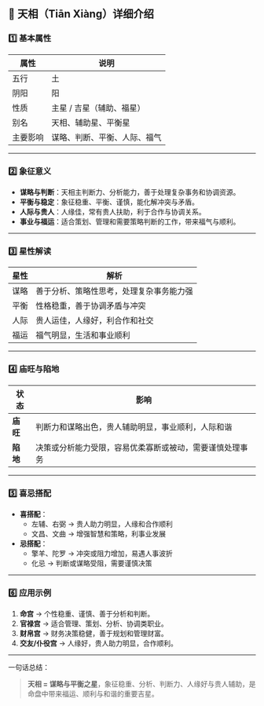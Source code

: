 ## 🌟 天相（Tiān Xiàng）详细介绍

### 1️⃣ 基本属性

| 属性     | 说明                         |
| -------- | ---------------------------- |
| 五行     | 土                           |
| 阴阳     | 阳                           |
| 性质     | 主星 / 吉星（辅助、福星）    |
| 别名     | 天相、辅助星、平衡星         |
| 主要影响 | 谋略、判断、平衡、人际、福气 |

------

### 2️⃣ 象征意义

- **谋略与判断**：天相主判断力、分析能力，善于处理复杂事务和协调资源。
- **平衡与稳定**：象征稳重、平衡、谨慎，能化解冲突与矛盾。
- **人际与贵人**：人缘佳，常有贵人扶助，利于合作与协调关系。
- **事业与福运**：适合策划、管理和需要策略判断的工作，带来福气与顺利。

------

### 3️⃣ 星性解读

| 星性 | 解析                                     |
| ---- | ---------------------------------------- |
| 谋略 | 善于分析、策略性思考，处理复杂事务能力强 |
| 平衡 | 性格稳重，善于协调矛盾与冲突             |
| 人际 | 贵人运佳，人缘好，利合作和社交           |
| 福运 | 福气明显，生活和事业顺利                 |

------

### 4️⃣ 庙旺与陷地

| 状态     | 影响                                                     |
| -------- | -------------------------------------------------------- |
| **庙旺** | 判断力和谋略出色，贵人辅助明显，事业顺利，人际和谐       |
| **陷地** | 决策或分析能力受限，容易优柔寡断或被动，需要谨慎处理事务 |

------

### 5️⃣ 喜忌搭配

- **喜搭配**：
  - 左辅、右弼 → 贵人助力明显，人缘和合作顺利
  - 文昌、文曲 → 增强智慧和策略，利事业发展
- **忌搭配**：
  - 擎羊、陀罗 → 冲突或阻力增加，易遇人事波折
  - 化忌 → 判断或谋略受阻，需要谨慎决策

------

### 6️⃣ 应用示例

1. **命宫** → 个性稳重、谨慎、善于分析和判断。
2. **官禄宫** → 适合管理、策划、分析、协调类职业。
3. **财帛宫** → 财务决策稳健，善于规划和管理财富。
4. **交友/仆役宫** → 人缘好，贵人助力明显，合作顺利。

------

一句话总结：

> **天相 = 谋略与平衡之星**，象征稳重、分析、判断力、人缘好与贵人辅助，是命盘中带来福运、顺利与和谐的重要吉星。